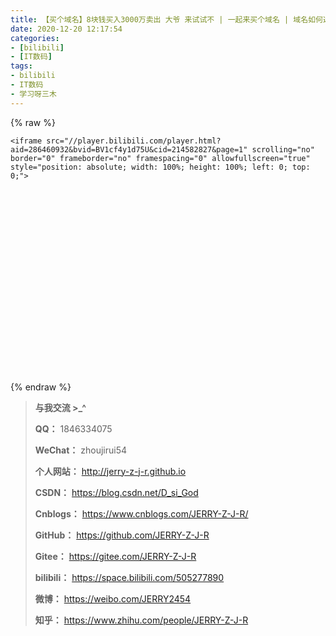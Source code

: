 ```yaml
---
title: 【买个域名】8块钱买入3000万卖出 大爷 来试试不 | 一起来买个域名 | 域名如何选 哔哩哔哩搬运工
date: 2020-12-20 12:17:54
categories:
- [bilibili]
- [IT数码]
tags:
- bilibili
- IT数码
- 学习呀三木
---
```


{% raw %}



<div style="position: relative; width: 100%; height: 0; padding-bottom: 75%;">

    <iframe src="//player.bilibili.com/player.html?aid=286460932&bvid=BV1cf4y1d75U&cid=214582827&page=1" scrolling="no" border="0" frameborder="no" framespacing="0" allowfullscreen="true" style="position: absolute; width: 100%; height: 100%; left: 0; top: 0;">

  </iframe>

</div>

{% endraw %}

<!--more-->

> **与我交流 >_^**
>
> **QQ：** 1846334075
>
> **WeChat：** zhoujirui54
>
> **个人网站：** <http://jerry-z-j-r.github.io>	
>
> **CSDN：** <https://blog.csdn.net/D_si_God>
>
> **Cnblogs：** <https://www.cnblogs.com/JERRY-Z-J-R/>
>
> **GitHub：** <https://github.com/JERRY-Z-J-R>
>
> **Gitee：** <https://gitee.com/JERRY-Z-J-R>
>
> **bilibili：** <https://space.bilibili.com/505277890>
>
> **微博：** <https://weibo.com/JERRY2454>
>
> **知乎：** <https://www.zhihu.com/people/JERRY-Z-J-R>